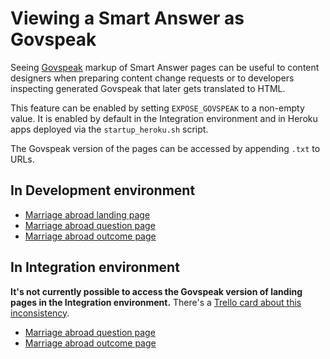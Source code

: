 # Viewing a Smart Answer as Govspeak

Seeing [Govspeak](https://github.com/alphagov/govspeak) markup of Smart Answer pages can be useful to content designers when preparing content change requests or to developers inspecting generated Govspeak that later gets translated to HTML.

This feature can be enabled by setting `EXPOSE_GOVSPEAK` to a non-empty value. It is enabled by default in the Integration environment and in Heroku apps deployed via the `startup_heroku.sh` script.

The Govspeak version of the pages can be accessed by appending `.txt` to URLs.

## In Development environment

* [Marriage abroad landing page](http://smartanswers.dev.gov.uk/marriage-abroad.txt)
* [Marriage abroad question page](http://smart-answers.dev.gov.uk/marriage-abroad/y.txt)
* [Marriage abroad outcome page](http://smartanswers.dev.gov.uk/marriage-abroad/y/afghanistan/uk/partner_other/opposite_sex.txt)

## In Integration environment

**It's not currently possible to access the Govspeak version of landing pages in the Integration environment.** There's a [Trello card about this inconsistency](https://trello.com/c/qd5C7qDn/165-allow-landing-pages-to-be-rendered-as-govspeak-in-integration).

* [Marriage abroad question page](https://www-origin.integration.publishing.service.gov.uk/marriage-abroad/y.txt)
* [Marriage abroad outcome page](https://www-origin.integration.publishing.service.gov.uk/marriage-abroad/y/afghanistan/uk/partner_other/opposite_sex.txt)
